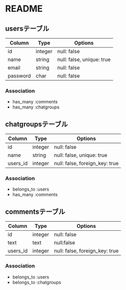 # README
## usersテーブル
|Column|Type|Options|
|------|----|-------|
|id|integer|null: false| 
|name|string|null: false, unique: true|
|email|string|null: false|
|password|char|null: false|

### Association
- has_many :comments
- has_many :chatgroups

## chatgroupsテーブル
|Column|Type|Options|
|------|----|-------|
|id|integer|null: false| 
|name|string|null: false, unique: true|
|users_id|integer|null: false, foreign_key: true|

### Association
- belongs_to :users
- has_many :comments

## commentsテーブル
|Column|Type|Options|
|------|----|-------|
|id|integer|null: false|
|text|text|null:false|
|users_id|integer|null: false, foreign_key: true|

### Association
- belongs_to :users
- belongs_to :chatgroups
